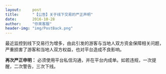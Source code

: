 ```yaml
---
layout:     post
title:      "【公告】关于线下交易的严正声明"
date:       2016-10-28
author:     "你来客服"
header-img: "img/PostBack.png"
---
```


最近监控到线下交易行为增多，由此引发的游客与当地人双方资金保障相关问题，严重损害了游客和当地人双方权益，也对平台造成不良影响。

**再次严正申明：**
必须使用平台私信沟通，并在平台内成单。如若违规，一次提醒，二次警告，三次下线。